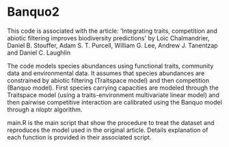 # Banquo2

This code is associated with the article: 'Integrating traits, competition and abiotic filtering improves biodiversity predictions' by Loïc Chalmandrier, Daniel B. Stouffer, Adam S. T. Purcell, William G. Lee, Andrew J. Tanentzap and Daniel C. Laughlin

The code models species abundances using functional traits, community data and environmental data. It assumes that species abundances are constrained by abiotic filtering (Traitspace model) and then competition (Banquo model). First species carrying capacities are modeled through the Traitspace model (using a traits-environment multivariate linear model) and then pairwise competitive interaction are calibrated using the Banquo model through a nloptr algorithm.

main.R is the main script that show the procedure to treat the dataset and reproduces the model used in the original article. Details explanation of each function is provided in their associated script.

